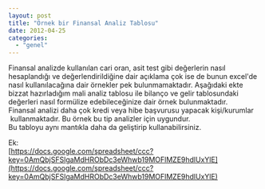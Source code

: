 ```yaml
---
layout: post
title: "Örnek bir Finansal Analiz Tablosu"
date: 2012-04-25
categories: 
  - "genel"
---
```


Finansal analizde kullanılan cari oran, asit test gibi değerlerin nasıl hesaplandığı ve değerlendirildiğine dair açıklama çok ise de bunun excel'de nasıl kullanılacağına dair örnekler pek bulunmamaktadır. Aşağıdaki ekte bizzat hazırladığım mali analiz tablosu ile bilanço ve gelir tablosundaki değerleri nasıl formülize edebileceğinize dair örnek bulunmaktadır.  
Finansal analizi daha çok kredi veya hibe başvurusu yapacak kişi/kurumlar  kullanmaktadır. Bu örnek bu tip analizler için uygundur.  
Bu tabloyu aynı mantıkla daha da geliştirip kullanabilirsiniz.  
  
Ek:  
[https://docs.google.com/spreadsheet/ccc?key=0AmQbjSFSlgaMdHRObDc3eWhwb19MOFlMZE9hdlUxYlE](https://docs.google.com/spreadsheet/ccc?key=0AmQbjSFSlgaMdHRObDc3eWhwb19MOFlMZE9hdlUxYlE)

